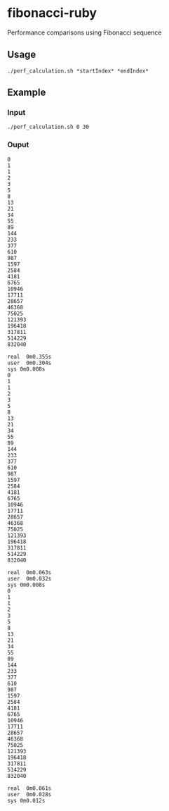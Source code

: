 # fibonacci-ruby
Performance comparisons using Fibonacci sequence

## Usage  
  `./perf_calculation.sh *startIndex* *endIndex*`

## Example  

### Input

  `./perf_calculation.sh 0 30`

### Ouput  
  
  ```
  0
  1
  1
  2
  3
  5
  8
  13
  21
  34
  55
  89
  144
  233
  377
  610
  987
  1597
  2584
  4181
  6765
  10946
  17711
  28657
  46368
  75025
  121393
  196418
  317811
  514229
  832040

  real  0m0.355s
  user  0m0.304s
  sys 0m0.008s
  0
  1
  1
  2
  3
  5
  8
  13
  21
  34
  55
  89
  144
  233
  377
  610
  987
  1597
  2584
  4181
  6765
  10946
  17711
  28657
  46368
  75025
  121393
  196418
  317811
  514229
  832040

  real  0m0.063s
  user  0m0.032s
  sys 0m0.008s
  0
  1
  1
  2
  3
  5
  8
  13
  21
  34
  55
  89
  144
  233
  377
  610
  987
  1597
  2584
  4181
  6765
  10946
  17711
  28657
  46368
  75025
  121393
  196418
  317811
  514229
  832040

  real  0m0.061s
  user  0m0.028s
  sys 0m0.012s
  ```

